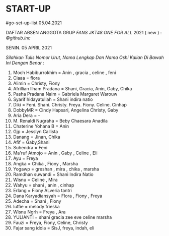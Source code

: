 # START-UP
#go-set-up-list 05.04.2021

DAFTAR ABSEN ANGGOTA GRUP *FANS JKT48 ONE FOR ALL* 2021 ( new ) : *_©github.inc_*

SENIN. 05 APRIL 2021

_Silahkan Tulis Nomor Urut, Nama Lengkap Dan Nama Oshi Kalian Di Bawah Ini Dengan Benar_ : 

01. Moch Habiburrokhim = Anin , gracia , celine , feni
02. Ciaaa = flora
03. Alimin = Christy, Fiony 
04. Afrillian Ilham Pradana = Shani, Gracia, Anin, Gaby, Chika
05. Pasha Pradana Naim = Gabriela Margaret Warouw
06. Syarif hidayatullah = Shani indira natio
07. Diki = Feni. Shani. Christy. Freya. Fiony. Celine. Cinhap
08. DobbyMR = Cindy Hapsari, Angelina Christy, Gaby
09. Aria Dera = -
10. M. Renaldi Nugraha = Beby Chaesara Anadila
11. Chaterine Yohana B = Anin
12. Gjp = Jesslyn Callista
13. Danang = Jinan, Chika
14. Afif = Gaby,Shani
15. Suhendra = Feni
16. Ma'ruf Atmojo = Anin , Gaby , Celine , Eli
17. Ayu = Freya
18. Angka = Chika , Fiony , Marsha
19. Yogawp = greshan , mira , chika , marsha
20. Ramdhan suwandi = Shani Indira Natio
21. Wisnu = Celine , Mira
22. Wahyu = shani , anin , cinhap
23. Erlang = Fiony ALveria tantri
24. Dana Karyadiansyah = Flora , Fiony , Freya
25. Adecha = Shani , Fiony
26. lutfie = melody frieska
27. Wisnu Ngrh = Freya , Ara
28. YULIANTI = shani gracia zee eve celine marsha
29. Fauzi = Freya, Fiony, Celine, Christy
30. Fajar sang idola = SisJ, freya, indah, eli

